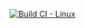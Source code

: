 [![Build CI - Linux](https://github.com/Teja-Srinivas-Reddy/P1_Checkpost/actions/workflows/Linux.yml/badge.svg)](https://github.com/Teja-Srinivas-Reddy/P1_Checkpost/actions/workflows/Linux.yml)
